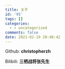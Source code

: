 ```yaml
---
title: 关于
id: '95'
tags: []
categories:
  - - uncategorized
comments: false
date: 2021-02-19 20:48:42
---
```


Github: **christopherzh**

Bilibili: **三栖战将张先生**